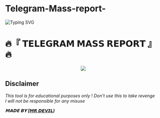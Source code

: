 # Telegram-Mass-report-

![Typing SVG](https://readme-typing-svg.herokuapp.com?font=Fira+Code&weight=600&size=31&duration=4500&pause=1000&color=RED&multiline=true&width=453&height=100&lines=TELEGRAM+MASS+REPORT)
<p align="center">


  # 🔥『  𝗧𝗘𝗟𝗘𝗚𝗥𝗔𝗠 𝗠𝗔𝗦𝗦 𝗥𝗘𝗣𝗢𝗥𝗧 』🔥
<p align="center">
  <img src="https://telegra.ph/file/54ce23a4b3a150382b13a.jpg">


## Disclaimer
*This tool is for educational purposes only !*
_Don't use this to take revenge_<br />
*I will not be responsible for any misuse*


_**𝗠𝗔𝗗𝗘 𝗕𝗬 [[𝙈𝙍 𝘿𝙀𝙑𝙄𝙇](http://t.me/mrdevil12))**_
